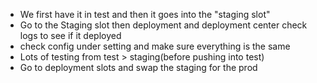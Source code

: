 - We first have it in test and then it goes into the "staging slot"
- Go to the Staging slot then deployment and deployment center check logs to see if it deployed
- check config under setting and make sure everything is the same
- Lots of testing from test > staging(before pushing into test)
- Go to deployment slots and swap the staging for the prod
